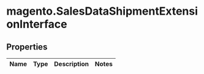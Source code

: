 # magento.SalesDataShipmentExtensionInterface

## Properties
Name | Type | Description | Notes
------------ | ------------- | ------------- | -------------


